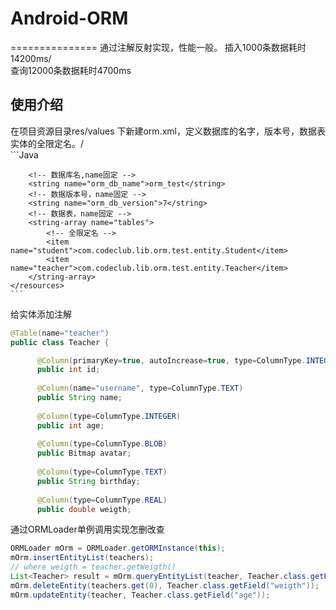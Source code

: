 # Android-ORM
===============
通过注解反射实现，性能一般。
插入1000条数据耗时14200ms/<br>
查询12000条数据耗时4700ms

使用介绍
---------
  在项目资源目录res/values 下新建orm.xml，定义数据库的名字，版本号，数据表实体的全限定名。/<br>
    ```Java
    <?xml version="1.0" encoding="utf-8"?>
    <resources>
     
        <!-- 数据库名,name固定 -->
        <string name="orm_db_name">orm_test</string>
        <!-- 数据版本号，name固定 -->
        <string name="orm_db_version">7</string>
        <!-- 数据表，name固定 -->
        <string-array name="tables">
            <!-- 全限定名 -->
            <item name="student">com.codeclub.lib.orm.test.entity.Student</item>
            <item name="teacher">com.codeclub.lib.orm.test.entity.Teacher</item>
        </string-array>
    </resources>
    ```
  给实体添加注解
  ```Java
  @Table(name="teacher")
  public class Teacher {

    	@Column(primaryKey=true, autoIncrease=true, type=ColumnType.INTEGER)
    	public int id;
    	
    	@Column(name="username", type=ColumnType.TEXT)
    	public String name;
    	
    	@Column(type=ColumnType.INTEGER)
    	public int age;
    	
    	@Column(type=ColumnType.BLOB)
    	public Bitmap avatar;
	
		@Column(type=ColumnType.TEXT)
		public String birthday;
		
		@Column(type=ColumnType.REAL)
		public double weigth;
  ```
  
  通过ORMLoader单例调用实现怎删改查
  ```Java
  ORMLoader mOrm = ORMLoader.getORMInstance(this);
  mOrm.insertEntityList(teachers);
  // where weigth = teacher.getWeigth()
  List<Teacher> result = mOrm.queryEntityList(teacher, Teacher.class.getField("weigth"));
  mOrm.deleteEntity(teachers.get(0), Teacher.class.getField("weigth"));
  mOrm.updateEntity(teacher, Teacher.class.getField("age"));
  ```
